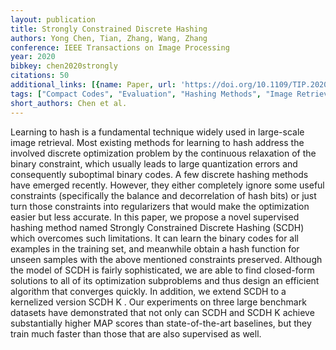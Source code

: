 ```yaml
---
layout: publication
title: Strongly Constrained Discrete Hashing
authors: Yong Chen, Tian, Zhang, Wang, Zhang
conference: IEEE Transactions on Image Processing
year: 2020
bibkey: chen2020strongly
citations: 50
additional_links: [{name: Paper, url: 'https://doi.org/10.1109/TIP.2020.2963952'}]
tags: ["Compact Codes", "Evaluation", "Hashing Methods", "Image Retrieval", "Quantization", "Supervised"]
short_authors: Chen et al.
---
```

Learning to hash is a fundamental technique widely used in large-scale image retrieval. Most existing methods for learning to hash address the involved discrete optimization problem by the continuous relaxation of the binary constraint, which usually leads to large quantization errors and consequently suboptimal binary codes. A few discrete hashing methods have emerged recently. However, they either completely ignore some useful constraints (specifically the balance and decorrelation of hash bits) or just turn those constraints into regularizers that would make the optimization easier but less accurate. In this paper, we propose a novel supervised hashing method named Strongly Constrained Discrete Hashing (SCDH) which overcomes such limitations. It can learn the binary codes for all examples in the training set, and meanwhile obtain a hash function for unseen samples with the above mentioned constraints preserved. Although the model of SCDH is fairly sophisticated, we are able to find closed-form solutions to all of its optimization subproblems and thus design an efficient algorithm that converges quickly. In addition, we extend SCDH to a kernelized version SCDH K . Our experiments on three large benchmark datasets have demonstrated that not only can SCDH and SCDH K achieve substantially higher MAP scores than state-of-the-art baselines, but they train much faster than those that are also supervised as well.